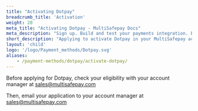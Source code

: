 ```yaml
---
title: "Activating Dotpay"
breadcrumb_title: 'Activation'
weight: 20
meta_title: "Activating Dotpay - MultiSafepay Docs"
meta_description: "Sign up. Build and test your payments integration. Explore our products and services. Use our API reference, SDKs, and wrappers. Get support."
short_description: "Applying to activate Dotpay in your MultiSafepay account"
layout: 'child'
logo: '/logo/Payment_methods/Dotpay.svg'
aliases: 
    - /payment-methods/dotpay/activate-dotpay/
---
```


Before applying for Dotpay, check your eligibility with your account manager at <sales@multisafepay.com>

Then, email your application to your account manager at <sales@multisafepay.com>

